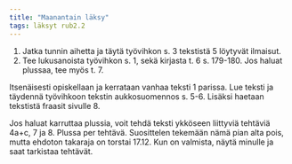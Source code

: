 ```yaml
---
title: "Maanantain läksy"
tags: läksyt rub2.2
---
```


1. Jatka tunnin aihetta ja täytä työvihkon s. 3 tekstistä 5 löytyvät ilmaisut. 
2. Tee lukusanoista työvihkon s. 1, sekä kirjasta t. 6 s. 179-180. Jos haluat plussaa, tee myös t. 7.

Itsenäisesti opiskellaan ja kerrataan vanhaa teksti 1 parissa. Lue teksti ja täydennä työvihkoon tekstin aukkosuomennos s. 5-6. Lisäksi haetaan tekstistä fraasit sivulle 8.

Jos haluat karruttaa plussia, voit tehdä teksti ykköseen liittyviä tehtäviä 4a+c, 7 ja 8. Plussa per tehtävä. Suosittelen tekemään nämä pian alta pois, mutta ehdoton takaraja on torstai 17.12. Kun on valmista, näytä minulle ja saat tarkistaa tehtävät.
